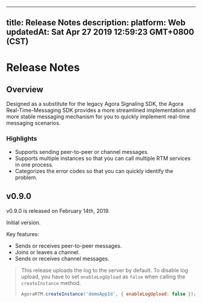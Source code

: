 
---
title: Release Notes
description: 
platform: Web
updatedAt: Sat Apr 27 2019 12:59:23 GMT+0800 (CST)
---
# Release Notes
## Overview

Designed as a substitute for the legacy Agora Signaling SDK, the Agora Real-Time-Messaging SDK provides a more streamlined implementation and more stable messaging mechanism for you to quickly implement real-time messaging scenarios.

### Highlights

- Supports sending peer-to-peer or channel messages.
- Supports multiple instances so that you can call multiple RTM services in one process. 
- Categorizes the error codes so that you can quickly identify the problem.


## v0.9.0

v0.9.0 is released on February 14th, 2019.

Initial version. 

Key features:

- Sends or receives peer-to-peer messages.
- Joins or leaves a channel.
- Sends or receives channel messages.

> This release uploads the log to the server by default. To disable log upload, you have to set `enableLogUpload` as `false` when calling the `createInstance` method. 
> ```JavaScript
> AgoraRTM.createInstance('demoAppId', { enableLogUpload: false });
> ```

